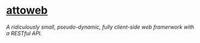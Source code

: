 # [attoweb](#)
_A ridiculously small, pseudo-dynamic, fully client-side web framerwork with a RESTful API._
